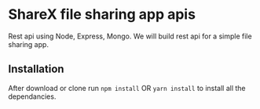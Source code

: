 # ShareX file sharing app apis

Rest api using Node, Express, Mongo.
We will build rest api for a simple file sharing app. 

## Installation 
After download or clone run `npm install` OR `yarn install` to install all the dependancies.